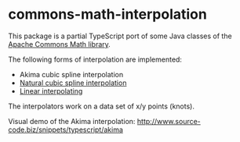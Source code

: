 # commons-math-interpolation

This package is a partial TypeScript port of some Java classes of the [Apache Commons Math library](http://commons.apache.org/math).

The following forms of interpolation are implemented:

- Akima cubic spline interpolation
- [Natural cubic spline interpolation](https://en.wikipedia.org/wiki/Spline_interpolation)
- [Linear interpolating](https://en.wikipedia.org/wiki/Linear_interpolation)

The interpolators work on a data set of x/y points (knots).

Visual demo of the Akima interpolation: http://www.source-code.biz/snippets/typescript/akima
